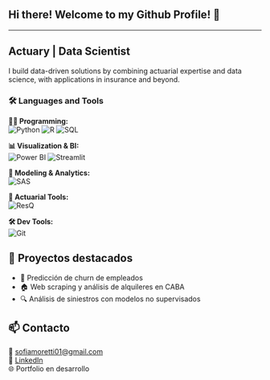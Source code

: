 ## Hi there! Welcome to my Github Profile! 👋 
---
**Actuary | Data Scientist** 
---
I build data-driven solutions by combining actuarial expertise and data science, with applications in insurance and beyond.

### 🛠️ Languages and Tools
**🧑‍💻 Programming:**  
![Python](https://img.shields.io/badge/Python-3776AB?style=for-the-badge&logo=python&logoColor=white)
![R](https://img.shields.io/badge/R-276DC3?style=for-the-badge&logo=r&logoColor=white)
![SQL](https://img.shields.io/badge/SQL-003B57?style=for-the-badge&logo=postgresql&logoColor=white)

**📊 Visualization & BI:**  
![Power BI](https://img.shields.io/badge/Power%20BI-F2C811?style=for-the-badge&logo=powerbi&logoColor=black)
![Streamlit](https://img.shields.io/badge/Streamlit-FF4B4B?style=for-the-badge&logo=streamlit&logoColor=white)

**🤖 Modeling & Analytics:**  
![SAS](https://img.shields.io/badge/SAS-007ACC?style=for-the-badge&logo=analytics&logoColor=white)

**📐 Actuarial Tools:**  
![ResQ](https://img.shields.io/badge/ResQ-444444?style=for-the-badge&logo=data&logoColor=white)

**🛠️ Dev Tools:**  
![Git](https://img.shields.io/badge/Git-F05032?style=for-the-badge&logo=git&logoColor=white)




## 🚀 Proyectos destacados
- 🧠 Predicción de churn de empleados  
- 🏠 Web scraping y análisis de alquileres en CABA  
- 🔍 Análisis de siniestros con modelos no supervisados

## 📫 Contacto  
📧 sofiamoretti01@gmail.com  
🔗 [LinkedIn](https://www.linkedin.com/in/sofia-dana-moretti/)  
🌐 Portfolio en desarrollo

